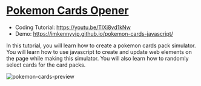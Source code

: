# [Pokemon Cards Opener](https://youtu.be/TlXi8vd1kNw)
- Coding Tutorial: https://youtu.be/TlXi8vd1kNw
- Demo: https://imkennyyip.github.io/pokemon-cards-javascript/

In this tutorial, you will learn how to create a pokemon cards pack simulator. You will learn how to use javascript to create and update web elements on the page while making this simulator. You will also learn how to randomly select cards for the card packs.

![pokemon-cards-preview](https://user-images.githubusercontent.com/78777681/163073088-2d0d1c49-d5e2-40a9-84d2-844e427bf125.png)
